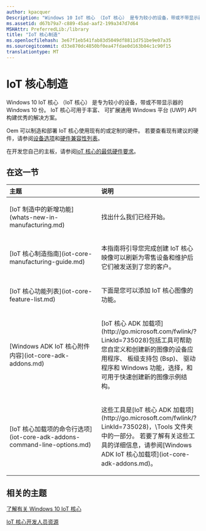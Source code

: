 ```yaml
---
author: kpacquer
Description: "Windows 10 IoT 核心 （IoT 核心） 是专为较小的设备，带或不带显示器的 Windows 10 份。 IoT 核心可用于丰富、 可扩展通用 Windows 平台 (UWP) API 构建优秀的解决方案。"
ms.assetid: d67b79a7-c889-45ad-aaf2-199a347d7d64
MSHAttr: PreferredLib:/library
title: "IoT 核心制造"
ms.openlocfilehash: 3e67f1eb541fab83d5049df8811d751be9e07a35
ms.sourcegitcommit: d33e870dc4850bf0ea47fdae0d163b04c1c90f15
translationtype: MT
---
```

# <a name="iot-core-manufacturing"></a>IoT 核心制造


Windows 10 IoT 核心 （IoT 核心） 是专为较小的设备，带或不带显示器的 Windows 10 份。 IoT 核心可用于丰富、 可扩展通用 Windows 平台 (UWP) API 构建优秀的解决方案。

Oem 可以制造和部署 IoT 核心使用现有的或定制的硬件。 若要查看现有建议的硬件，请参阅[设备选项](https://developer.microsoft.com/windows/iot/explore/deviceoptions)和[硬件兼容性列表](http://go.microsoft.com/fwlink/?LinkID=532948)。

在开发您自己的主板，请参阅[IoT 核心的最低硬件要求](https://msdn.microsoft.com/library/windows/hardware/dn915086#iotcore)。

## <a name="span-idinthissectionspanin-this-section"></a><span id="in_this_section"></span>在这一节


<table>
<colgroup>
<col width="50%" />
<col width="50%" />
</colgroup>
<thead>
<tr class="header">
<th align="left">主题</th>
<th align="left">说明</th>
</tr>
</thead>
<tbody>

<tr class="odd">
<td align="left"><p>[IoT 制造中的新增功能](whats-new-in-manufacturing.md)</p></td>
<td align="left"><p>找出什么我们已经开始。</p></td>
</tr>

<tr class="odd">
<td align="left"><p>[IoT 核心制造指南](iot-core-manufacturing-guide.md)</p></td>
<td align="left"><p>本指南将引导您完成创建 IoT 核心映像可以刷新为零售设备和维护后它们被发送到了您的客户。</p></td>
</tr>
<tr class="even">
<td align="left"><p>[IoT 核心功能列表](iot-core-feature-list.md)</p></td>
<td align="left"><p>下面是您可以添加 IoT 核心图像的功能。</p></td>
</tr>
<tr class="odd">
<td align="left"><p>[Windows ADK IoT 核心附件内容](iot-core-adk-addons.md)</p></td>
<td align="left"><p>[IoT 核心 ADK 加载项](http://go.microsoft.com/fwlink/?LinkId=735028)包括工具可帮助您自定义和创建新的图像的设备应用程序、 板级支持包 (Bsp)、 驱动程序和 Windows 功能，选择，和可用于快速创建新的图像示例结构。</p></td>
</tr>
<tr class="even">
<td align="left"><p>[IoT 核心加载项的命令行选项](iot-core-adk-addons-command-line-options.md)</p></td>
<td align="left"><p>这些工具是[IoT 核心 ADK 加载项](http://go.microsoft.com/fwlink/?LinkId=735028)，\Tools 文件夹中的一部分。 若要了解有关这些工具的详细信息，请参阅[Windows ADK IoT 核心加载项](iot-core-adk-addons.md)。</p></td>
</tr>
</tbody>
</table>

 

## <a name="span-idrelatedtopicsspanrelated-topics"></a><span id="related_topics"></span>相关的主题

[了解有关 Windows 10 IoT 核心](https://developer.microsoft.com/windows/iot/explore/iotcore)

[IoT 核心开发人员资源](https://developer.microsoft.com/windows/iot)
 

 